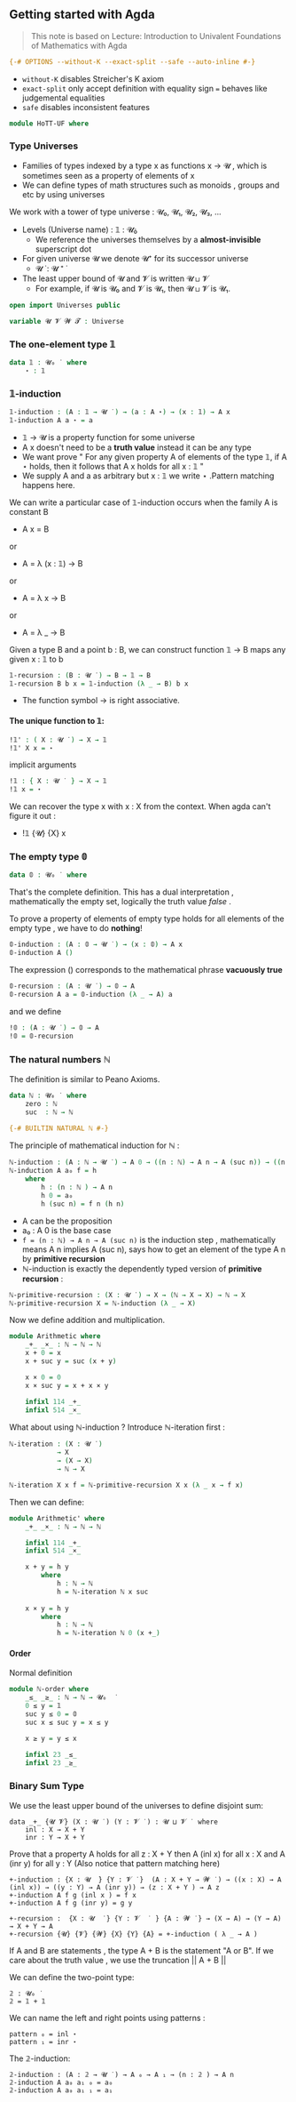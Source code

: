 ## Getting started with Agda

> This note is based on Lecture: Introduction to Univalent Foundations of Mathematics with Agda
 
```agda
{-# OPTIONS --without-K --exact-split --safe --auto-inline #-}
```

- `without-K` disables Streicher's K axiom
- `exact-split` only accept definition with equality sign `=` behaves like judgemental equalities
- `safe` disables inconsistent features


```agda
module HoTT-UF where
```

### Type Universes
- Families of types indexed by a type x as functions x → 𝓤 , which is sometimes seen as a property of elements of x
- We can define types of math structures such as monoids , groups and etc by using universes

We work with a tower of type universe : 𝓤₀, 𝓤₁, 𝓤₂, 𝓤₃, ...

- Levels (Universe name) : 𝟙 : 𝓤₀̇
    - We reference the universes themselves by a **almost-invisible** superscript dot
- For given universe 𝓤 we denote 𝓤⁺ for its successor universe
    - 𝓤 ̇ : 𝓤 ⁺ ̇
- The least upper bound of 𝓤 and 𝓥 is written 𝓤 ⊔ 𝓥 
    - For example, if 𝓤 is 𝓤₀ and 𝓥 is 𝓤₁, then 𝓤 ⊔ 𝓥 is 𝓤₁.

```agda 
open import Universes public

variable 𝓤 𝓥 𝓦 𝓣 : Universe
```

### The one-element type 𝟙 

```agda 
data 𝟙 : 𝓤₀ ̇  where 
    ⋆ : 𝟙
```

### 𝟙-induction 

```agda
𝟙-induction : (A : 𝟙 → 𝓤 ̇ ) → (a : A ⋆) → (x : 𝟙) → A x
𝟙-induction A a ⋆ = a
``` 

- 𝟙 → 𝓤 is a property function for some universe
- A x  doesn't need to be a **truth value** instead it can be any type
- We want prove " For any given property A of elements of the type 𝟙, if A ⋆ holds, then it follows that A x holds for all x : 𝟙 "
- We supply A and a as arbitrary but x : 𝟙 we write ⋆ .Pattern matching happens here.

We can write a particular case of 𝟙-induction occurs when the family A is constant B

- A x = B 

or 

- A = λ (x : 𝟙) → B

or

- A = λ x → B 

or 

- A = λ _ → B 

Given a type B and a point b : B, we can construct function 𝟙 → B maps any given x : 𝟙 to b

```agda
𝟙-recursion : (B : 𝓤 ̇ ) → B → 𝟙 → B
𝟙-recursion B b x = 𝟙-induction (λ _ → B) b x
```

- The function symbol → is right associative.

#### The unique function to 𝟙:

```agda 
!𝟙' : ( X : 𝓤 ̇ ) → X → 𝟙
!𝟙' X x = ⋆
```

implicit arguments 
```agda 
!𝟙 : { X : 𝓤 ̇  } → X → 𝟙
!𝟙 x = ⋆
```

We can recover the type x with x : X from the context. When agda can't figure it out :

- !𝟙 {𝓤} {X} x 

### The empty type 𝟘

```agda 
data 𝟘 : 𝓤₀ ̇  where
```

That's the complete definition. This has a dual interpretation , mathematically the empty set, logically the truth value *false* .

To prove a property of elements of empty type holds for all elements of the empty type , we have to do **nothing**!

```agda 
𝟘-induction : (A : 𝟘 → 𝓤 ̇ ) → (x : 𝟘) → A x 
𝟘-induction A ()
```

The expression () corresponds to the mathematical phrase **vacuously true**

```agda 
𝟘-recursion : (A : 𝓤 ̇ ) → 𝟘 → A
𝟘-recursion A a = 𝟘-induction (λ _ → A) a
```

and we define 
```agda 
!𝟘 : (A : 𝓤 ̇ ) → 𝟘 → A 
!𝟘 = 𝟘-recursion   
```
### The natural numbers ℕ 

The definition is similar to Peano Axioms.

```agda 
data ℕ : 𝓤₀ ̇  where 
    zero : ℕ
    suc  : ℕ → ℕ

{-# BUILTIN NATURAL ℕ #-}
```

The principle of mathematical induction for ℕ :
```agda 
ℕ-induction : (A : ℕ → 𝓤 ̇ ) → A 0 → ((n : ℕ) → A n → A (suc n)) → ((n : ℕ) → A n )
ℕ-induction A a₀ f = h
    where 
        h : (n : ℕ ) → A n
        h 0 = a₀ 
        h (suc n) = f n (h n)
```

- A can be the proposition
- a₀ : A 0 is the base case
- `f = (n : ℕ) → A n → A (suc n)` is the induction step , mathematically means A n implies A (suc n), says how to get an element of the type A n by **primitive recursion**
- ℕ-induction is exactly the dependently typed version of **primitive recursion** :

```agda 
ℕ-primitive-recursion : (X : 𝓤 ̇ ) → X → (ℕ → X → X) → ℕ → X 
ℕ-primitive-recursion X = ℕ-induction (λ _ → X)
```

Now we define addition and multiplication.

```agda
module Arithmetic where
    _+_ _×_ : ℕ → ℕ → ℕ
    x + 0 = x 
    x + suc y = suc (x + y)

    x × 0 = 0
    x × suc y = x + x × y

    infixl 114 _+_
    infixl 514 _×_
```

What about using ℕ-induction ? Introduce ℕ-iteration first : 

```agda 
ℕ-iteration : (X : 𝓤 ̇ )
            → X
            → (X → X)
            → ℕ → X

ℕ-iteration X x f = ℕ-primitive-recursion X x (λ _ x → f x)
```

Then we can define:

```agda 
module Arithmetic' where
    _+_ _×_ : ℕ → ℕ → ℕ

    infixl 114 _+_
    infixl 514 _×_

    x + y = h y
        where
            h : ℕ → ℕ
            h = ℕ-iteration ℕ x suc 
    
    x × y = h y
        where 
            h : ℕ → ℕ
            h = ℕ-iteration ℕ 0 (x +_)
``` 

#### Order
Normal definition

```agda 
module ℕ-order where 
    _≤_ _≥_ : ℕ → ℕ → 𝓤₀  ̇
    0 ≤ y = 𝟙
    suc y ≤ 0 = 𝟘 
    suc x ≤ suc y = x ≤ y

    x ≥ y = y ≤ x
    
    infixl 23 _≤_
    infixl 23 _≥_
```

### Binary Sum Type
We use the least upper bound of the universes to define disjoint sum:
```
data _+_ {𝓤 𝓥} (X : 𝓤 ̇ ) (Y : 𝓥 ̇ ) : 𝓤 ⊔ 𝓥 ̇  where
    inl : X → X + Y
    inr : Y → X + Y
```

Prove that a property A holds for all z : X + Y then A (inl x) for all x : X and A (inr y) for all y : Y (Also notice that pattern matching here)
```
+-induction : {X : 𝓤  ̇} {Y : 𝓥 ̇ }  (A : X + Y → 𝓦 ̇ ) → ((x : X) → A (inl x)) → ((y : Y) → A (inr y)) → (z : X + Y ) → A z
+-induction A f g (inl x ) = f x 
+-induction A f g (inr y) = g y

+-recursion :  {X : 𝓤  ̇ } {Y : 𝓥  ̇  } {A : 𝓦 ̇ } → (X → A) → (Y → A) → X + Y → A 
+-recursion {𝓤} {𝓥} {𝓦} {X} {Y} {A} = +-induction ( λ _ → A )
```

If A and B are statements , the type A + B is the statement "A or B". If we care about the truth value , we use the truncation || A + B || 

We can define the two-point type:
```
𝟚 : 𝓤₀ ̇ 
𝟚 = 𝟙 + 𝟙
```

We can name the left and right points using patterns :
```
pattern ₀ = inl ⋆ 
pattern ₁ = inr ⋆ 
```

The 𝟚-induction:
```
𝟚-induction : (A : 𝟚 → 𝓤 ̇ ) → A ₀ → A ₁ → (n : 𝟚 ) → A n 
𝟚-induction A a₀ a₁ ₀ = a₀
𝟚-induction A a₀ a₁ ₁ = a₁
 ```

